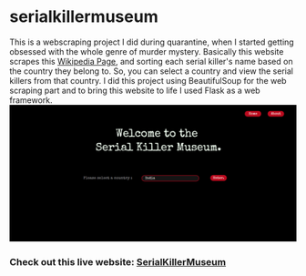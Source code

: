 # serialkillermuseum
This is a webscraping project I did during quarantine, when I started getting obsessed with the whole genre of murder mystery. Basically this website scrapes this [Wikipedia Page](https://en.wikipedia.org/wiki/List_of_serial_killers_by_country), and sorting each serial killer's name based on the country they belong to. So, you can select a country and view the serial killers from that country. I did this project using BeautifulSoup for the web scraping part and to bring this website to life I used Flask as a web framework. </br>
![Website Screenshot](https://github.com/LasithaE/serialkillermuseum/blob/master/serialkillermuseum.PNG)</br>
### Check out this live website: [SerialKillerMuseum](https://serialkillermuseum.herokuapp.com/)</br>
